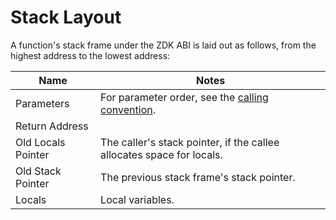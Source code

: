 # Stack Layout
A function's stack frame under the ZDK ABI is laid out as follows, from the highest address to the lowest address:

| Name               | Notes                                                                     |
| ------------------ | ------------------------------------------------------------------------- |
| Parameters         | For parameter order, see the [calling convention](calling-convention.md). |
| Return Address     |                                                                           |
| Old Locals Pointer | The caller's stack pointer, if the callee allocates space for locals.     |
| Old Stack Pointer  | The previous stack frame's stack pointer.                                 |
| Locals             | Local variables.                                                          |

